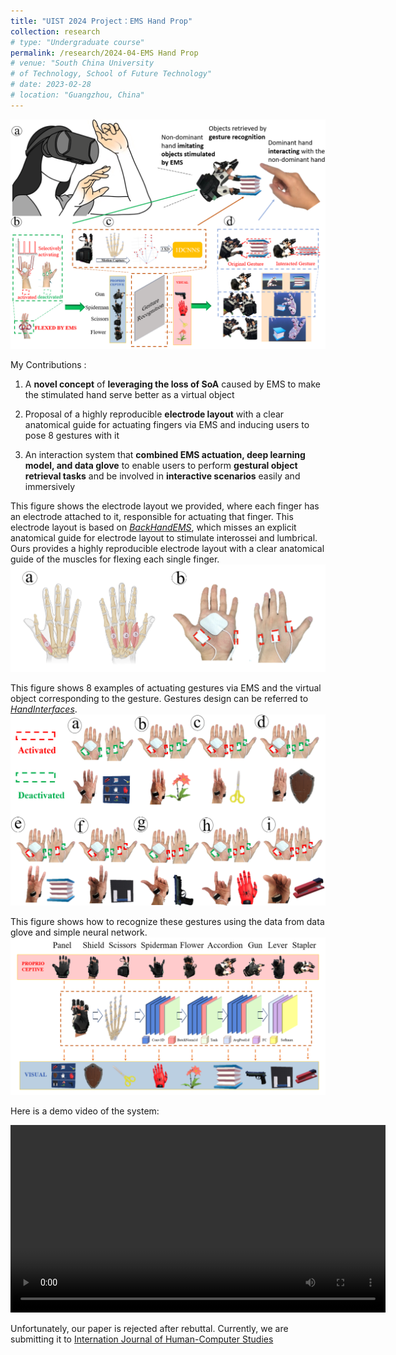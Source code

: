 ```yaml
---
title: "UIST 2024 Project：EMS Hand Prop"
collection: research
# type: "Undergraduate course"
permalink: /research/2024-04-EMS Hand Prop
# venue: "South China University 
# of Technology, School of Future Technology"
# date: 2023-02-28
# location: "Guangzhou, China"
---
```


![EMS Hand Prop](../assets/images/TeaserPicture.png)

My Contributions :
1.  A **novel concept** of **leveraging the loss of SoA** caused by EMS to make the stimulated hand serve better as a virtual
object

2. Proposal of a highly reproducible **electrode layout** with a clear anatomical guide for actuating fingers via EMS and
inducing users to pose 8 gestures with it

3.  An interaction system that **combined EMS actuation, deep learning model, and data glove** to enable users to perform
**gestural object retrieval tasks** and be involved in **interactive scenarios** easily and immersively

This figure shows the electrode layout we provided, where each finger has an electrode attached to it, responsible for actuating that finger. This electrode layout is based on [*BackHandEMS*](https://dl.acm.org/doi/10.1145/3411764.3445761), which misses an explicit anatomical guide for electrode layout to stimulate interossei and lumbrical. Ours provides a highly reproducible electrode layout with a clear anatomical guide of the muscles for flexing each single finger. 
![Electrode layout](../assets/images/Muscle.png)

This figure shows 8 examples of actuating gestures via EMS and the virtual object corresponding to the gesture. Gestures design can be referred to [*HandInterfaces*](https://dl.acm.org/doi/10.1145/3491102.3501898).
![Gestures actuated by EMS and the corresponding virtual object](../assets/images/EMSGesturesandObjects.png)

This figure shows how to recognize these gestures using the data from data glove and simple neural network.
![Using data from data glove to recognize gestures](../assets/images/GestureRecognition.png)

Here is a demo video of the system:

<video width="600" controls>
  <source src="/assets/Videos/ExampleVideos.mp4" type="video/mp4">
  Your browser does not support the video tag.
</video>

Unfortunately, our paper is rejected after rebuttal. Currently, we are submitting it to [Internation Journal of Human-Computer Studies](https://www.sciencedirect.com/journal/international-journal-of-human-computer-studies)